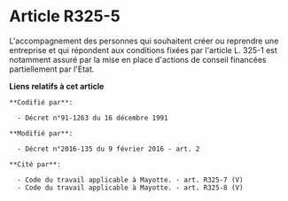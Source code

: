 # Article R325-5

L'accompagnement des personnes qui souhaitent créer ou reprendre une entreprise et qui répondent aux conditions fixées par
l'article L. 325-1 est notamment assuré par la mise en place d'actions de conseil financées partiellement par l'Etat.

**Liens relatifs à cet article**

	**Codifié par**:

	  - Décret n°91-1263 du 16 décembre 1991

	**Modifié par**:

	  - Décret n°2016-135 du 9 février 2016 - art. 2

	**Cité par**:

	  - Code du travail applicable à Mayotte. - art. R325-7 (V)
	  - Code du travail applicable à Mayotte. - art. R325-8 (V)

